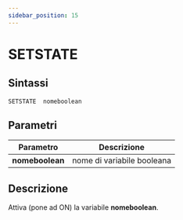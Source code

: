 ```yaml
---
sidebar_position: 15
---
```


# SETSTATE

## Sintassi

  ```
  SETSTATE	nomeboolean
  ```

## Parametri
|Parametro                | Descrizione                                                 |                
|-------------------------|-------------------------------------------------------------|
| **nomeboolean**         | nome di variabile booleana                                  |    

## Descrizione
Attiva (pone ad ON) la variabile **nomeboolean**.
